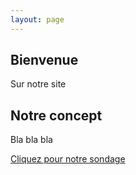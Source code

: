 ```yaml
---
layout: page
---
```


## Bienvenue 

Sur notre site

## Notre concept

Bla bla bla

[Cliquez pour notre sondage](sondage.html)
